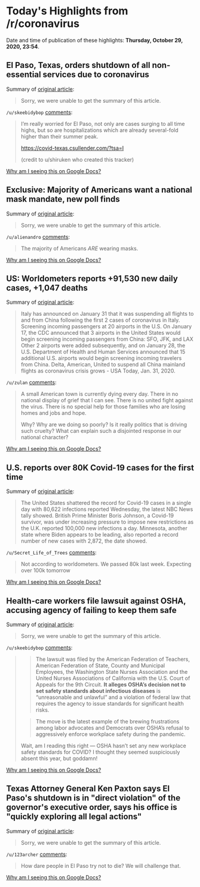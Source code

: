 # Today's Highlights from /r/coronavirus

Date and time of publication of these highlights: **Thursday, October 29, 2020, 23:54**.

## El Paso, Texas, orders shutdown of all non-essential services due to coronavirus

Summary of [original article](https://twitter.com/bnodesk/status/1321956364101521410?s=21):

> Sorry, we were unable to get the summary of this article.

`/u/skeebidybop` [comments](https://www.reddit.com/r/Coronavirus/comments/jklegg/el_paso_texas_orders_shutdown_of_all_nonessential/):

> I’m really worried for El Paso, not only are cases surging to all time highs, but so are hospitalizations which are already several-fold higher than their summer peak.
> 
> https://covid-texas.csullender.com/?tsa=I
> 
> (credit to u/shiruken who created this tracker)

[Why am I seeing this on Google Docs?](https://docs.google.com/document/d/1Dc6We63vOXIZsc0op-Bt4abqkYjXzOigalQqFxmvvbM/edit?usp=sharing)

## Exclusive: Majority of Americans want a national mask mandate, new poll finds

Summary of [original article](https://www.independent.co.uk/news/world/americas/coronavirus-mask-poll-trump-biden-2020-election-fauci-mandate-b1424002.html):

> Sorry, we were unable to get the summary of this article.

`/u/alienandro` [comments](https://www.reddit.com/r/Coronavirus/comments/jkc99w/exclusive_majority_of_americans_want_a_national/):

> The majority of Americans *ARE* wearing masks.

[Why am I seeing this on Google Docs?](https://docs.google.com/document/d/1Dc6We63vOXIZsc0op-Bt4abqkYjXzOigalQqFxmvvbM/edit?usp=sharing)

## US: Worldometers reports +91,530 new daily cases, +1,047 deaths

Summary of [original article](https://www.worldometers.info/coronavirus/country/us/):

> Italy has announced on January 31 that it was suspending all flights to and from China following the first 2 cases of coronavirus in Italy. Screening incoming passengers at 20 airports in the U.S. On January 17, the CDC announced that 3 airports in the United States would begin screening incoming passengers from China: SFO, JFK, and LAX Other 2 airports were added subsequently, and on January 28, the U.S. Department of Health and Human Services announced that 15 additional U.S. airports would begin screening incoming travelers from China. Delta, American, United to suspend all China mainland flights as coronavirus crisis grows - USA Today, Jan. 31, 2020.

`/u/zulan` [comments](https://www.reddit.com/r/Coronavirus/comments/jkneut/us_worldometers_reports_91530_new_daily_cases/):

> A small American town is currently dying every day.  There in no national display of grief that I can see.  There is no united fight against the virus.  There is no special help for those families who are losing homes and jobs and hope.
> 
> Why?  Why are we doing so poorly?  Is it really politics that is driving such cruelty?  What can explain such a disjointed response in our national character?

[Why am I seeing this on Google Docs?](https://docs.google.com/document/d/1Dc6We63vOXIZsc0op-Bt4abqkYjXzOigalQqFxmvvbM/edit?usp=sharing)

## U.S. reports over 80K Covid-19 cases for the first time

Summary of [original article](https://www.nbcnews.com/news/us-news/u-s-sets-covid-19-record-election-day-looming-80k-n1245277):

> The United States shattered the record for Covid-19 cases in a single day with 80,622 infections reported Wednesday, the latest NBC News tally showed. British Prime Minister Boris Johnson, a Covid-19 survivor, was under increasing pressure to impose new restrictions as the U.K. reported 100,000 new infections a day. Minnesota, another state where Biden appears to be leading, also reported a record number of new cases with 2,872, the date showed.

`/u/Secret_Life_of_Trees` [comments](https://www.reddit.com/r/Coronavirus/comments/jkgd6l/us_reports_over_80k_covid19_cases_for_the_first/):

> Not according to worldometers. We passed 80k last week. Expecting over 100k tomorrow

[Why am I seeing this on Google Docs?](https://docs.google.com/document/d/1Dc6We63vOXIZsc0op-Bt4abqkYjXzOigalQqFxmvvbM/edit?usp=sharing)

## Health-care workers file lawsuit against OSHA, accusing agency of failing to keep them safe

Summary of [original article](https://www.washingtonpost.com/business/2020/10/29/osha-lawsuit-healthcare-coronavirus/):

> Sorry, we were unable to get the summary of this article.

`/u/skeebidybop` [comments](https://www.reddit.com/r/Coronavirus/comments/jkmbe8/healthcare_workers_file_lawsuit_against_osha/):

> >The lawsuit was filed by the American Federation of Teachers, American Federation of State, County and Municipal Employees, the Washington State Nurses Association and the United Nurses Associations of California with the U.S. Court of Appeals for the 9th Circuit. **It alleges OSHA’s decision not to set safety standards about infectious diseases** is “unreasonable and unlawful” and a violation of federal law that requires the agency to issue standards for significant health risks.
> 
> >The move is the latest example of the brewing frustrations among labor advocates and Democrats over OSHA’s refusal to aggressively enforce workplace safety during the pandemic.
> 
> Wait, am I reading this right — OSHA hasn’t set any new workplace safety standards for COVID? I thought they seemed suspiciously absent this year, but goddamn!

[Why am I seeing this on Google Docs?](https://docs.google.com/document/d/1Dc6We63vOXIZsc0op-Bt4abqkYjXzOigalQqFxmvvbM/edit?usp=sharing)

## Texas Attorney General Ken Paxton says El Paso's shutdown is in "direct violation" of the governor's executive order, says his office is "quickly exploring all legal actions"

Summary of [original article](https://twitter.com/BNODesk/status/1321994056105402370?s=19):

> Sorry, we were unable to get the summary of this article.

`/u/123archer` [comments](https://www.reddit.com/r/Coronavirus/comments/jko1yz/texas_attorney_general_ken_paxton_says_el_pasos/):

> How dare people in El Paso try not to die? We will challenge that.

[Why am I seeing this on Google Docs?](https://docs.google.com/document/d/1Dc6We63vOXIZsc0op-Bt4abqkYjXzOigalQqFxmvvbM/edit?usp=sharing)

